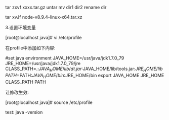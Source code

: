 
tar zxvf xxxx.tar.gz	untar
mv dir1 dir2		rename dir

tar xvJf  node-v8.9.4-linux-x64.tar.xz

3.设置环境变量

[root@localhost java]# vi /etc/profile

在profile中添加如下内容:

#set java environment
JAVA_HOME=/usr/java/jdk1.7.0_79
JRE_HOME=/usr/java/jdk1.7.0_79/jre
CLASS_PATH=.:$JAVA_HOME/lib/dt.jar:$JAVA_HOME/lib/tools.jar:$JRE_HOME/lib
PATH=$PATH:$JAVA_HOME/bin:$JRE_HOME/bin
export JAVA_HOME JRE_HOME CLASS_PATH PATH


让修改生效:

[root@localhost java]# source /etc/profile



test:
java -version
